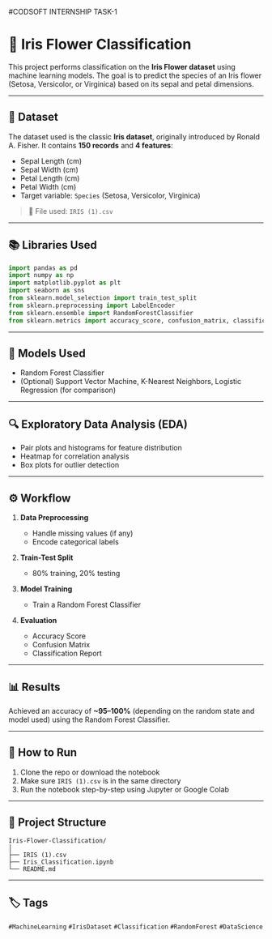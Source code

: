 #CODSOFT INTERNSHIP TASK-1
# 🌸 Iris Flower Classification

This project performs classification on the **Iris Flower dataset** using machine learning models. The goal is to predict the species of an Iris flower (Setosa, Versicolor, or Virginica) based on its sepal and petal dimensions.

---

## 📁 Dataset

The dataset used is the classic **Iris dataset**, originally introduced by Ronald A. Fisher.
It contains **150 records** and **4 features**:

* Sepal Length (cm)
* Sepal Width (cm)
* Petal Length (cm)
* Petal Width (cm)
* Target variable: `Species` (Setosa, Versicolor, Virginica)

> 📂 File used: `IRIS (1).csv`

---

## 📚 Libraries Used

```python
import pandas as pd
import numpy as np
import matplotlib.pyplot as plt
import seaborn as sns
from sklearn.model_selection import train_test_split
from sklearn.preprocessing import LabelEncoder
from sklearn.ensemble import RandomForestClassifier
from sklearn.metrics import accuracy_score, confusion_matrix, classification_report
```

---

## 🧠 Models Used

* Random Forest Classifier
* (Optional) Support Vector Machine, K-Nearest Neighbors, Logistic Regression (for comparison)

---

## 🔍 Exploratory Data Analysis (EDA)

* Pair plots and histograms for feature distribution
* Heatmap for correlation analysis
* Box plots for outlier detection

---

## ⚙️ Workflow

1. **Data Preprocessing**

   * Handle missing values (if any)
   * Encode categorical labels

2. **Train-Test Split**

   * 80% training, 20% testing

3. **Model Training**

   * Train a Random Forest Classifier

4. **Evaluation**

   * Accuracy Score
   * Confusion Matrix
   * Classification Report

---

## 📊 Results

Achieved an accuracy of **\~95–100%** (depending on the random state and model used) using the Random Forest Classifier.

---

## 📌 How to Run

1. Clone the repo or download the notebook
2. Make sure `IRIS (1).csv` is in the same directory
3. Run the notebook step-by-step using Jupyter or Google Colab

---

## 📎 Project Structure

```
Iris-Flower-Classification/
│
├── IRIS (1).csv
├── Iris_Classification.ipynb
└── README.md
```

---

## 🏷️ Tags

`#MachineLearning` `#IrisDataset` `#Classification` `#RandomForest` `#DataScience`

